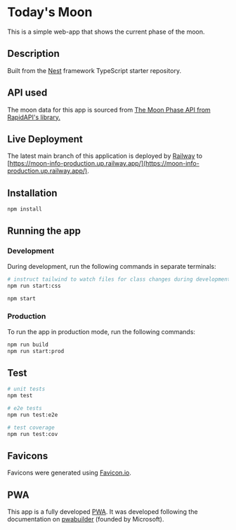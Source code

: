 # Today's Moon

This is a simple web-app that shows the current phase of the moon.

## Description

Built from the [Nest](https://github.com/nestjs/nest) framework TypeScript starter repository.

## API used

The moon data for this app is sourced from [The Moon Phase API from RapidAPI's
library.](https://rapidapi.com/MoonAPIcom/api/moon-phase)

## Live Deployment

The latest main branch of this application is deployed by [Railway](https://railway.app) to [https://moon-info-production.up.railway.app/](https://moon-info-production.up.railway.app/).

## Installation

```bash
npm install
```

## Running the app

### Development

During development, run the following commands in separate terminals:

```bash
# instruct tailwind to watch files for class changes during development
npm run start:css
```

```bash
npm start
```

### Production

To run the app in production mode, run the following commands:

```bash
npm run build
npm run start:prod
```

## Test

```bash
# unit tests
npm test

# e2e tests
npm run test:e2e

# test coverage
npm run test:cov
```

## Favicons

Favicons were generated using [Favicon.io](https://favicon.io/).

## PWA

This app is a fully developed
[PWA](https://developer.mozilla.org/en-US/docs/Web/Progressive_web_apps). It was
developed following the documentation on
[pwabuilder](https://docs.pwabuilder.com/#/) (founded by Microsoft).
